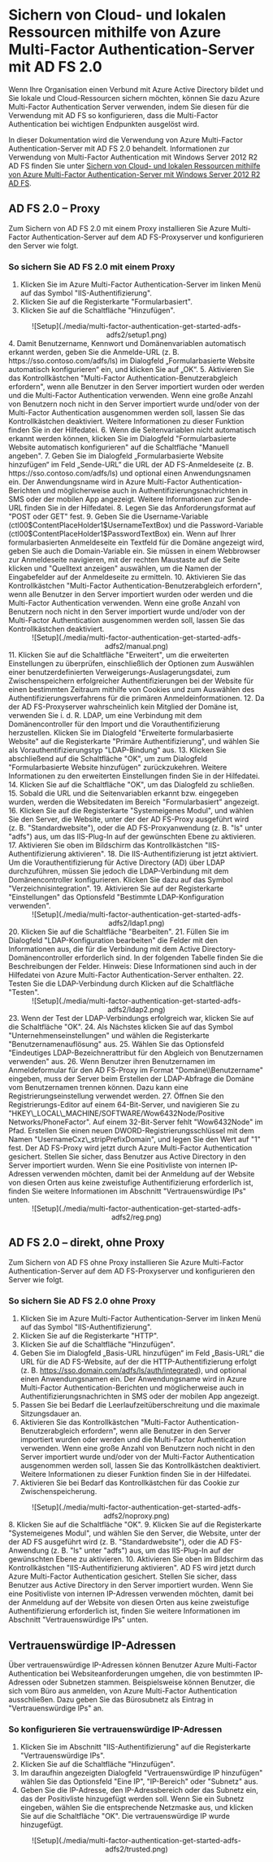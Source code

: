 <properties 
	pageTitle="Sichern von Cloud- und lokalen Ressourcen mithilfe von Azure Multi-Factor Authentication-Server mit AD FS 2.0" 
	description="Auf dieser Seite zur Azure Multi-Factor Authentication werden die ersten Schritte mit Azure MFA und AD FS 2.0 beschrieben." 
	services="multi-factor-authentication" 
	documentationCenter="" 
	authors="billmath" 
	manager="stevenpo" 
	editor="curtland"/>

<tags 
	ms.service="multi-factor-authentication" 
	ms.workload="identity" 
	ms.tgt_pltfrm="na" 
	ms.devlang="na" 
	ms.topic="article" 
	ms.date="02/16/2016" 
	ms.author="billmath"/>
# Sichern von Cloud- und lokalen Ressourcen mithilfe von Azure Multi-Factor Authentication-Server mit AD FS 2.0

Wenn Ihre Organisation einen Verbund mit Azure Active Directory bildet und Sie lokale und Cloud-Ressourcen sichern möchten, können Sie dazu Azure Multi-Factor Authentication Server verwenden, indem Sie diesen für die Verwendung mit AD FS so konfigurieren, dass die Multi-Factor Authentication bei wichtigen Endpunkten ausgelöst wird.

In dieser Dokumentation wird die Verwendung von Azure Multi-Factor Authentication-Server mit AD FS 2.0 behandelt. Informationen zur Verwendung von Multi-Factor Authentication mit Windows Server 2012 R2 AD FS finden Sie unter [Sichern von Cloud- und lokalen Ressourcen mithilfe von Azure Multi-Factor Authentication-Server mit Windows Server 2012 R2 AD FS](multi-factor-authentication-get-started-adfs-w2k12.md).


## AD FS 2.0 – Proxy
Zum Sichern von AD FS 2.0 mit einem Proxy installieren Sie Azure Multi-Factor Authentication-Server auf dem AD FS-Proxyserver und konfigurieren den Server wie folgt.

### So sichern Sie AD FS 2.0 mit einem Proxy

1. Klicken Sie im Azure Multi-Factor Authentication-Server im linken Menü auf das Symbol "IIS-Authentifizierung".
2. Klicken Sie auf die Registerkarte "Formularbasiert".
3. Klicken Sie auf die Schaltfläche "Hinzufügen".
<center>![Setup](./media/multi-factor-authentication-get-started-adfs-adfs2/setup1.png)</center>
4. Damit Benutzername, Kennwort und Domänenvariablen automatisch erkannt werden, geben Sie die Anmelde-URL (z. B. https://sso.contoso.com/adfs/ls) im Dialogfeld „Formularbasierte Website automatisch konfigurieren“ ein, und klicken Sie auf „OK“.
5. Aktivieren Sie das Kontrollkästchen "Multi-Factor Authentication-Benutzerabgleich erfordern", wenn alle Benutzer in den Server importiert wurden oder werden und die Multi-Factor Authentication verwenden. Wenn eine große Anzahl von Benutzern noch nicht in den Server importiert wurde und/oder von der Multi-Factor Authentication ausgenommen werden soll, lassen Sie das Kontrollkästchen deaktiviert. Weitere Informationen zu dieser Funktion finden Sie in der Hilfedatei.
6. Wenn die Seitenvariablen nicht automatisch erkannt werden können, klicken Sie im Dialogfeld "Formularbasierte Website automatisch konfigurieren" auf die Schaltfläche "Manuell angeben".
7. Geben Sie im Dialogfeld „Formularbasierte Website hinzufügen“ im Feld „Sende-URL“ die URL der AD FS-Anmeldeseite (z. B. https://sso.contoso.com/adfs/ls) und optional einen Anwendungsnamen ein. Der Anwendungsname wird in Azure Multi-Factor Authentication-Berichten und möglicherweise auch in Authentifizierungsnachrichten in SMS oder der mobilen App angezeigt. Weitere Informationen zur Sende-URL finden Sie in der Hilfedatei.
8. Legen Sie das Anforderungsformat auf "POST oder GET" fest.
9. Geben Sie die Username-Variable (ctl00$ContentPlaceHolder1$UsernameTextBox) und die Password-Variable (ctl00$ContentPlaceHolder1$PasswordTextBox) ein. Wenn auf Ihrer formularbasierten Anmeldeseite ein Textfeld für die Domäne angezeigt wird, geben Sie auch die Domain-Variable ein. Sie müssen in einem Webbrowser zur Anmeldeseite navigieren, mit der rechten Maustaste auf die Seite klicken und "Quelltext anzeigen" auswählen, um die Namen der Eingabefelder auf der Anmeldeseite zu ermitteln.
10. Aktivieren Sie das Kontrollkästchen "Multi-Factor Authentication-Benutzerabgleich erfordern", wenn alle Benutzer in den Server importiert wurden oder werden und die Multi-Factor Authentication verwenden. Wenn eine große Anzahl von Benutzern noch nicht in den Server importiert wurde und/oder von der Multi-Factor Authentication ausgenommen werden soll, lassen Sie das Kontrollkästchen deaktiviert.
<center>![Setup](./media/multi-factor-authentication-get-started-adfs-adfs2/manual.png)</center>
11. Klicken Sie auf die Schaltfläche "Erweitert", um die erweiterten Einstellungen zu überprüfen, einschließlich der Optionen zum Auswählen einer benutzerdefinierten Verweigerungs-Auslagerungsdatei, zum Zwischenspeichern erfolgreicher Authentifizierungen bei der Website für einen bestimmten Zeitraum mithilfe von Cookies und zum Auswählen des Authentifizierungsverfahrens für die primären Anmeldeinformationen.
12. Da der AD FS-Proxyserver wahrscheinlich kein Mitglied der Domäne ist, verwenden Sie i. d. R. LDAP, um eine Verbindung mit dem Domänencontroller für den Import und die Vorauthentifizierung herzustellen. Klicken Sie im Dialogfeld "Erweiterte formularbasierte Website" auf die Registerkarte "Primäre Authentifizierung", und wählen Sie als Vorauthentifizierungstyp "LDAP-Bindung" aus.
13. Klicken Sie abschließend auf die Schaltfläche "OK", um zum Dialogfeld "Formularbasierte Website hinzufügen" zurückzukehren. Weitere Informationen zu den erweiterten Einstellungen finden Sie in der Hilfedatei.
14. Klicken Sie auf die Schaltfläche "OK", um das Dialogfeld zu schließen.
15. Sobald die URL und die Seitenvariablen erkannt bzw. eingegeben wurden, werden die Websitedaten im Bereich "Formularbasiert" angezeigt.
16. Klicken Sie auf die Registerkarte "Systemeigenes Modul", und wählen Sie den Server, die Website, unter der der AD FS-Proxy ausgeführt wird (z. B. "Standardwebsite"), oder die AD FS-Proxyanwendung (z. B. "ls" unter "adfs") aus, um das IIS-Plug-In auf der gewünschten Ebene zu aktivieren.
17. Aktivieren Sie oben im Bildschirm das Kontrollkästchen "IIS-Authentifizierung aktivieren".
18. Die IIS-Authentifizierung ist jetzt aktiviert. Um die Vorauthentifizierung für Active Directory (AD) über LDAP durchzuführen, müssen Sie jedoch die LDAP-Verbindung mit dem Domänencontroller konfigurieren. Klicken Sie dazu auf das Symbol "Verzeichnisintegration".
19. Aktivieren Sie auf der Registerkarte "Einstellungen" das Optionsfeld "Bestimmte LDAP-Konfiguration verwenden".
<center>![Setup](./media/multi-factor-authentication-get-started-adfs-adfs2/ldap1.png)</center>
20. Klicken Sie auf die Schaltfläche "Bearbeiten".
21. Füllen Sie im Dialogfeld "LDAP-Konfiguration bearbeiten" die Felder mit den Informationen aus, die für die Verbindung mit dem Active Directory-Domänencontroller erforderlich sind. In der folgenden Tabelle finden Sie die Beschreibungen der Felder. Hinweis: Diese Informationen sind auch in der Hilfedatei von Azure Multi-Factor Authentication-Server enthalten.
22. Testen Sie die LDAP-Verbindung durch Klicken auf die Schaltfläche "Testen".
<center>![Setup](./media/multi-factor-authentication-get-started-adfs-adfs2/ldap2.png)</center>
23. Wenn der Test der LDAP-Verbindungs erfolgreich war, klicken Sie auf die Schaltfläche "OK".
24. Als Nächstes klicken Sie auf das Symbol "Unternehmenseinstellungen" und wählen die Registerkarte "Benutzernamenauflösung" aus.
25. Wählen Sie das Optionsfeld "Eindeutiges LDAP-Bezeichnerattribut für den Abgleich von Benutzernamen verwenden" aus.
26. Wenn Benutzer ihren Benutzernamen im Anmeldeformular für den AD FS-Proxy im Format "Domäne\\Benutzername" eingeben, muss der Server beim Erstellen der LDAP-Abfrage die Domäne vom Benutzernamen trennen können. Dazu kann eine Registrierungseinstellung verwendet werden.
27. Öffnen Sie den Registrierungs-Editor auf einem 64-Bit-Server, und navigieren Sie zu "HKEY\_LOCAL\_MACHINE/SOFTWARE/Wow6432Node/Positive Networks/PhoneFactor". Auf einem 32-Bit-Server fehlt "Wow6432Node" im Pfad. Erstellen Sie einen neuen DWORD-Registrierungsschlüssel mit dem Namen "UsernameCxz\_stripPrefixDomain", und legen Sie den Wert auf "1" fest. Der AD FS-Proxy wird jetzt durch Azure Multi-Factor Authentication gesichert. Stellen Sie sicher, dass Benutzer aus Active Directory in den Server importiert wurden. Wenn Sie eine Positivliste von internen IP-Adressen verwenden möchten, damit bei der Anmeldung auf der Website von diesen Orten aus keine zweistufige Authentifizierung erforderlich ist, finden Sie weitere Informationen im Abschnitt "Vertrauenswürdige IPs" unten.

<center>![Setup](./media/multi-factor-authentication-get-started-adfs-adfs2/reg.png)</center>

## AD FS 2.0 – direkt, ohne Proxy

Zum Sichern von AD FS ohne Proxy installieren Sie Azure Multi-Factor Authentication-Server auf dem AD FS-Proxyserver und konfigurieren den Server wie folgt.

### So sichern Sie AD FS 2.0 ohne Proxy
1. Klicken Sie im Azure Multi-Factor Authentication-Server im linken Menü auf das Symbol "IIS-Authentifizierung".
2. Klicken Sie auf die Registerkarte "HTTP".
3. Klicken Sie auf die Schaltfläche "Hinzufügen".
4. Geben Sie im Dialogfeld „Basis-URL hinzufügen“ im Feld „Basis-URL“ die URL für die AD FS-Website, auf der die HTTP-Authentifizierung erfolgt (z. B. https://sso.domain.com/adfs/ls/auth/integrated), und optional einen Anwendungsnamen ein. Der Anwendungsname wird in Azure Multi-Factor Authentication-Berichten und möglicherweise auch in Authentifizierungsnachrichten in SMS oder der mobilen App angezeigt.
5. Passen Sie bei Bedarf die Leerlaufzeitüberschreitung und die maximale Sitzungsdauer an.
6. Aktivieren Sie das Kontrollkästchen "Multi-Factor Authentication-Benutzerabgleich erfordern", wenn alle Benutzer in den Server importiert wurden oder werden und die Multi-Factor Authentication verwenden. Wenn eine große Anzahl von Benutzern noch nicht in den Server importiert wurde und/oder von der Multi-Factor Authentication ausgenommen werden soll, lassen Sie das Kontrollkästchen deaktiviert. Weitere Informationen zu dieser Funktion finden Sie in der Hilfedatei.
7. Aktivieren Sie bei Bedarf das Kontrollkästchen für das Cookie zur Zwischenspeicherung.
<center>![Setup](./media/multi-factor-authentication-get-started-adfs-adfs2/noproxy.png)</center>
8. Klicken Sie auf die Schaltfläche "OK".
9. Klicken Sie auf die Registerkarte "Systemeigenes Modul", und wählen Sie den Server, die Website, unter der der AD FS ausgeführt wird (z. B. "Standardwebsite"), oder die AD FS-Anwendung (z. B. "ls" unter "adfs") aus, um das IIS-Plug-In auf der gewünschten Ebene zu aktivieren.
10. Aktivieren Sie oben im Bildschirm das Kontrollkästchen "IIS-Authentifizierung aktivieren". AD FS wird jetzt durch Azure Multi-Factor Authentication gesichert. Stellen Sie sicher, dass Benutzer aus Active Directory in den Server importiert wurden. Wenn Sie eine Positivliste von internen IP-Adressen verwenden möchten, damit bei der Anmeldung auf der Website von diesen Orten aus keine zweistufige Authentifizierung erforderlich ist, finden Sie weitere Informationen im Abschnitt "Vertrauenswürdige IPs" unten.


## Vertrauenswürdige IP-Adressen
Über vertrauenswürdige IP-Adressen können Benutzer Azure Multi-Factor Authentication bei Websiteanforderungen umgehen, die von bestimmten IP-Adressen oder Subnetzen stammen. Beispielsweise können Benutzer, die sich vom Büro aus anmelden, von Azure Multi-Factor Authentication ausschließen. Dazu geben Sie das Bürosubnetz als Eintrag in "Vertrauenswürdige IPs" an.

### So konfigurieren Sie vertrauenswürdige IP-Adressen


1. Klicken Sie im Abschnitt "IIS-Authentifizierung" auf die Registerkarte "Vertrauenswürdige IPs".
1. Klicken Sie auf die Schaltfläche "Hinzufügen".
1. Im daraufhin angezeigten Dialogfeld "Vertrauenswürdige IP hinzufügen" wählen Sie das Optionsfeld "Eine IP", "IP-Bereich" oder "Subnetz" aus.
1. Geben Sie die IP-Adresse, den IP-Adressbereich oder das Subnetz ein, das der Positivliste hinzugefügt werden soll. Wenn Sie ein Subnetz eingeben, wählen Sie die entsprechende Netzmaske aus, und klicken Sie auf die Schaltfläche "OK". Die vertrauenswürdige IP wurde hinzugefügt.


<center>![Setup](./media/multi-factor-authentication-get-started-adfs-adfs2/trusted.png)</center>

<!---HONumber=AcomDC_0218_2016-->